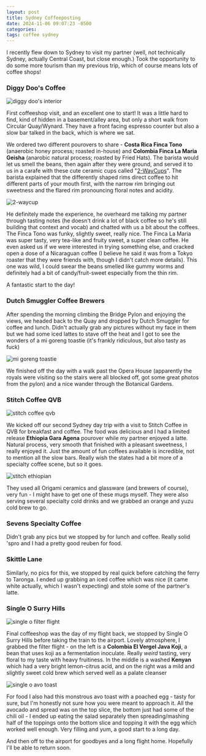 ```yaml
---
layout: post
title: Sydney Coffeeposting
date: 2024-11-06 09:07:23 -0500
categories: 
tags: coffee sydney
---
```

I recently flew down to Sydney to visit my partner (well, not technically Sydney, actually Central Coast, but close enough.) Took the opportunity to do some more tourism than my previous trip, which of course means lots of coffee shops!

### Diggy Doo's Coffee

![diggy doo's interior](/assets/images/diggy-doos.jpg)

First coffeeshop visit, and an excellent one to start! It was a little hard to find, kind of hidden in a basement/alley area, but only a short walk from Circular Quay/Wynard. They have a front facing espresso counter but also a slow bar talked in the back, which is where we sat.

We ordered two different pourovers to share - **Costa Rica Finca Tono** (anaerobic honey process; roasted in-house) and **Colombia Finca La Maria Geisha** (anarobic natural process; roasted by Fried Hats). The barista would let us smell the beans, then again after they were ground, and served it to us in a carafe with these cute ceramic cups called "[2-WayCups](https://www.2-waycup.com/)". The barista explained that the differently shaped rims direct coffee to hit different parts of your mouth first, with the narrow rim bringing out sweetness and the flared rim pronouncing floral notes and acidity. 

![2-waycup](/assets/images/diggy-doos-cups.jpg)

He definitely made the experience, he overheard me talking my partner through tasting notes (he doesn't drink a lot of black coffee so he's still building that context and vocab) and chatted with us a bit about the coffees. The Finca Tono was funky, slightly sweet, really nice. The Finca La Maria was super tasty, very tea-like and fruity sweet, a super clean coffee.  He even asked us if we were interested in trying something else, and cracked open a dose of a Nicaraguan coffee (I believe he said it was from a Tokyo roaster that they were friends with, though I didn't catch more details). This one was wild, I could swear the beans smelled like gummy worms and definitely had a bit of candy/fruit-sweet especially from the thin rim. 

A fantastic start to the day! 

### Dutch Smuggler Coffee Brewers

After spending the morning climbing the Bridge Pylon and enjoying the views, we headed back to the Quay and dropped by Dutch Smuggler for coffee and lunch. Didn't actually grab any pictures without my face in them but we had some iced lattes to stave off the heat and I got to see the wonders of a mi goreng toastie (it's frankly ridiculous, but also tasty as fuck)

![mi goreng toastie](/assets/images/migoreng-toastie.jpg)

We finished off the day with a walk past the Opera House (apparently the royals were visiting so the stairs were all blocked off, got some great photos from the pylon) and a nice wander through the Botanical Gardens.
### Stitch Coffee QVB

![stitch coffee qvb](/assets/images/stitch.jpg)

We kicked off our second Sydney day trip with a visit to Stitch Coffee in QVB for breakfast and coffee. The food was delicious and I had a limited release **Ethiopia Gara Agena** pourover while my partner enjoyed a latte. Natural process, very smooth that finished with a pleasant sweetness, I really enjoyed it. Just the amount of fun coffees available is incredible, not to mention all the slow bars. Really wish the states had a bit more of a specialty coffee scene, but so it goes.

![stitch ethiopian](/assets/images/stitch-ethiopian.jpg)

They used all Origami ceramics and glassware (and brewers of course), very fun - I might have to get one of these mugs myself. They were also serving several specialty cold drinks and we grabbed an orange and yuzu cold brew to go.

### Sevens Specialty Coffee

Didn't grab any pics but we stopped by for lunch and coffee. Really solid 'spro and I had a pretty good reuben for food.

### Skittle Lane

Similarly, no pics for this, we stopped by real quick before catching the ferry to Taronga. I ended up grabbing an iced coffee which was nice (it came white actually, which I wasn't expecting) and stole some of the partner's latte.

### Single O Surry Hills

![single o filter flight](/assets/images/singleo-flight.jpg)

Final coffeeshop was the day of my flight back, we stopped by Single O Surry Hills before taking the train to the airport. Lovely atmosphere, I grabbed the filter flight - on the left is a **Colombia El Vergel Java Koji**, a bean that uses koji as a fermentation inoculate. Really *weird* tasting, very floral to my taste with heavy fruitiness. In the middle is a washed **Kenyan** which had a very bright lemon-citrus acid, and on the right was a mild and slightly sweet cold brew which served well as a palate cleanser

![single o avo toast](/assets/images/singleo-avo-toast.jpg)

For food I also had this monstrous avo toast with a poached egg - tasty for sure, but I'm honestly not sure how you were meant to approach it. All the avocado and spread was on the top slice, the bottom just had some of the chili oil - I ended up eating the salad separately then spreading/mashing half of the toppings onto the bottom slice and topping it with the egg which worked well enough. Very filling and yum, a good start to a long day.

And then off to the airport for goodbyes and a long flight home. Hopefully I'll be able to return soon.
